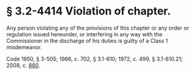 # § 3.2-4414 Violation of chapter.

<p>Any person violating any of the provisions of this chapter or any order or regulation issued hereunder, or interfering in any way with the Commissioner in the discharge of his duties is guilty of a Class 1 misdemeanor.</p><p>Code 1950, § 3-505; 1966, c. 702, § 3.1-610; 1972, c. 499, § 3.1-610.21; 2008, c. <a href='http://lis.virginia.gov/cgi-bin/legp604.exe?081+ful+CHAP0860'>860</a>.</p>